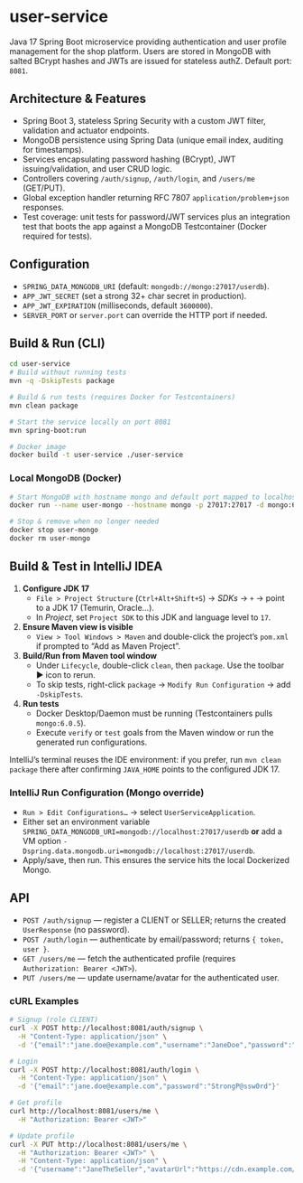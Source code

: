 # user-service

Java 17 Spring Boot microservice providing authentication and user profile management for the shop platform. Users are stored in MongoDB with salted BCrypt hashes and JWTs are issued for stateless authZ. Default port: `8081`.

## Architecture & Features
- Spring Boot 3, stateless Spring Security with a custom JWT filter, validation and actuator endpoints.
- MongoDB persistence using Spring Data (unique email index, auditing for timestamps).
- Services encapsulating password hashing (BCrypt), JWT issuing/validation, and user CRUD logic.
- Controllers covering `/auth/signup`, `/auth/login`, and `/users/me` (GET/PUT).
- Global exception handler returning RFC 7807 `application/problem+json` responses.
- Test coverage: unit tests for password/JWT services plus an integration test that boots the app against a MongoDB Testcontainer (Docker required for tests).

## Configuration
- `SPRING_DATA_MONGODB_URI` (default: `mongodb://mongo:27017/userdb`).
- `APP_JWT_SECRET` (set a strong 32+ char secret in production).
- `APP_JWT_EXPIRATION` (milliseconds, default `3600000`).
- `SERVER_PORT` or `server.port` can override the HTTP port if needed.

## Build & Run (CLI)
```bash
cd user-service
# Build without running tests
mvn -q -DskipTests package

# Build & run tests (requires Docker for Testcontainers)
mvn clean package

# Start the service locally on port 8081
mvn spring-boot:run

# Docker image
docker build -t user-service ./user-service
```

### Local MongoDB (Docker)
```bash
# Start MongoDB with hostname mongo and default port mapped to localhost
docker run --name user-mongo --hostname mongo -p 27017:27017 -d mongo:6.0

# Stop & remove when no longer needed
docker stop user-mongo
docker rm user-mongo
```

## Build & Test in IntelliJ IDEA
1. **Configure JDK 17**
   - `File > Project Structure` (`Ctrl+Alt+Shift+S`) → *SDKs* → `+` → point to a JDK 17 (Temurin, Oracle…).
   - In *Project*, set `Project SDK` to this JDK and language level to `17`.
2. **Ensure Maven view is visible**
   - `View > Tool Windows > Maven` and double-click the project’s `pom.xml` if prompted to “Add as Maven Project”.
3. **Build/Run from Maven tool window**
   - Under `Lifecycle`, double-click `clean`, then `package`. Use the toolbar ▶ icon to rerun.
   - To skip tests, right-click `package` → `Modify Run Configuration` → add `-DskipTests`.
4. **Run tests**
   - Docker Desktop/Daemon must be running (Testcontainers pulls `mongo:6.0.5`).
   - Execute `verify` or `test` goals from the Maven window or run the generated run configurations.

IntelliJ’s terminal reuses the IDE environment: if you prefer, run `mvn clean package` there after confirming `JAVA_HOME` points to the configured JDK 17.

### IntelliJ Run Configuration (Mongo override)
- `Run > Edit Configurations…` → select `UserServiceApplication`.
- Either set an environment variable `SPRING_DATA_MONGODB_URI=mongodb://localhost:27017/userdb`
  **or** add a VM option `-Dspring.data.mongodb.uri=mongodb://localhost:27017/userdb`.
- Apply/save, then run. This ensures the service hits the local Dockerized Mongo.

## API
- `POST /auth/signup` — register a CLIENT or SELLER; returns the created `UserResponse` (no password).
- `POST /auth/login` — authenticate by email/password; returns `{ token, user }`.
- `GET /users/me` — fetch the authenticated profile (requires `Authorization: Bearer <JWT>`).
- `PUT /users/me` — update username/avatar for the authenticated user.

### cURL Examples
```bash
# Signup (role CLIENT)
curl -X POST http://localhost:8081/auth/signup \
  -H "Content-Type: application/json" \
  -d '{"email":"jane.doe@example.com","username":"JaneDoe","password":"StrongP@ssw0rd","role":"CLIENT"}'

# Login
curl -X POST http://localhost:8081/auth/login \
  -H "Content-Type: application/json" \
  -d '{"email":"jane.doe@example.com","password":"StrongP@ssw0rd"}'

# Get profile
curl http://localhost:8081/users/me \
  -H "Authorization: Bearer <JWT>"

# Update profile
curl -X PUT http://localhost:8081/users/me \
  -H "Authorization: Bearer <JWT>" \
  -H "Content-Type: application/json" \
  -d '{"username":"JaneTheSeller","avatarUrl":"https://cdn.example.com/avatars/jane.png"}'
```
